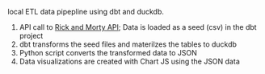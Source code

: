 local ETL data pipepline using dbt and duckdb.

1. API call to [Rick and Morty API](https://rickandmortyapi.com/about); Data is loaded as a seed (csv) in the dbt project
2. dbt transforms the seed files and materilzes the tables to duckdb
3. Python script converts the transformed data to JSON
4. Data visualizations are created with Chart JS using the JSON data